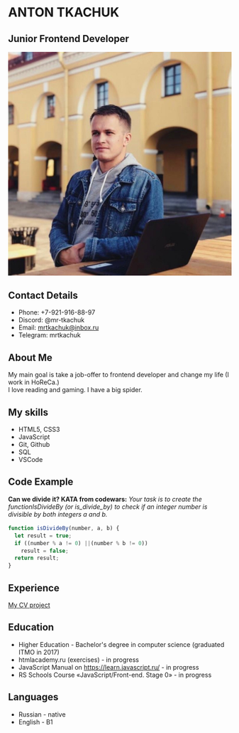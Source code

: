 # ANTON TKACHUK
## Junior Frontend Developer
![MyPhoto](https://github.com/mr-tkachuk/rsschool-cv/blob/gh-pages/img/%D0%90%D0%B2%D0%B0.jpg?raw=true)

## Contact Details
* Phone: +7-921-916-88-97
* Discord: @mr-tkachuk
* Email: mrtkachuk@inbox.ru
* Telegram: mrtkachuk


## About Me
My main goal is take a job-offer to frontend developer and change my life (I work in HoReCa.)   
I love reading and gaming. I have a big spider.

## My skills
* HTML5, CSS3
* JavaScript
* Git, Github
* SQL
* VSCode

## Code Example

**Can we divide it? KATA from codewars:** *Your task is to create the functionIsDivideBy (or is_divide_by) to check if an integer number is divisible by both integers a and b.*
``` javascript
function isDivideBy(number, a, b) {
  let result = true;
  if ((number % a != 0) ||(number % b != 0))
    result = false;
  return result;
}
```

## Experience
[My CV project](https://github.com/mr-tkachuk/rsschool-cv/tree/main) 

## Education
* Higher Education - Bachelor's degree in computer science (graduated ITMO in 2017)
* htmlacademy.ru (exercises) -  in progress
* JavaScript Manual on https://learn.javascript.ru/ -  in progress
* RS Schools Course «JavaScript/Front-end. Stage 0» -  in progress

## Languages
* Russian - native
* English - B1
